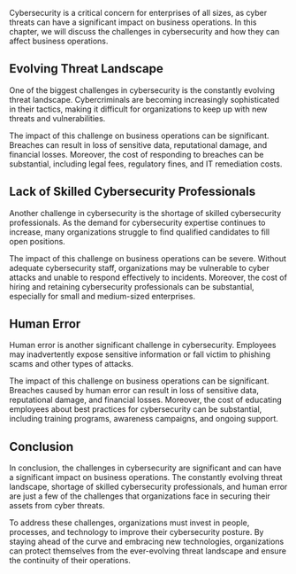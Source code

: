 
Cybersecurity is a critical concern for enterprises of all sizes, as cyber threats can have a significant impact on business operations. In this chapter, we will discuss the challenges in cybersecurity and how they can affect business operations.

Evolving Threat Landscape
-------------------------

One of the biggest challenges in cybersecurity is the constantly evolving threat landscape. Cybercriminals are becoming increasingly sophisticated in their tactics, making it difficult for organizations to keep up with new threats and vulnerabilities.

The impact of this challenge on business operations can be significant. Breaches can result in loss of sensitive data, reputational damage, and financial losses. Moreover, the cost of responding to breaches can be substantial, including legal fees, regulatory fines, and IT remediation costs.

Lack of Skilled Cybersecurity Professionals
-------------------------------------------

Another challenge in cybersecurity is the shortage of skilled cybersecurity professionals. As the demand for cybersecurity expertise continues to increase, many organizations struggle to find qualified candidates to fill open positions.

The impact of this challenge on business operations can be severe. Without adequate cybersecurity staff, organizations may be vulnerable to cyber attacks and unable to respond effectively to incidents. Moreover, the cost of hiring and retaining cybersecurity professionals can be substantial, especially for small and medium-sized enterprises.

Human Error
-----------

Human error is another significant challenge in cybersecurity. Employees may inadvertently expose sensitive information or fall victim to phishing scams and other types of attacks.

The impact of this challenge on business operations can be significant. Breaches caused by human error can result in loss of sensitive data, reputational damage, and financial losses. Moreover, the cost of educating employees about best practices for cybersecurity can be substantial, including training programs, awareness campaigns, and ongoing support.

Conclusion
----------

In conclusion, the challenges in cybersecurity are significant and can have a significant impact on business operations. The constantly evolving threat landscape, shortage of skilled cybersecurity professionals, and human error are just a few of the challenges that organizations face in securing their assets from cyber threats.

To address these challenges, organizations must invest in people, processes, and technology to improve their cybersecurity posture. By staying ahead of the curve and embracing new technologies, organizations can protect themselves from the ever-evolving threat landscape and ensure the continuity of their operations.

